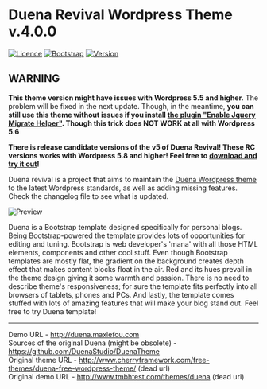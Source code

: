 Duena Revival Wordpress Theme v.4.0.0
==========

[![Licence](https://img.shields.io/badge/license-GNU%20GPLv3-green.svg)](https://www.gnu.org/licenses/gpl-3.0.en.html)
[![Bootstrap](https://img.shields.io/badge/bootstrap-4.3.1-blue.svg)](https://getbootstrap.com)
[![Version](https://img.shields.io/badge/wordpress-5.4.x-blue.svg)](https://wordpress.org)

## WARNING
**This theme version might have issues with Wordpress 5.5 and higher.** The problem will be fixed in the next update. Though, in the meantime, **you can still use this theme without issues if you install [the plugin "Enable Jquery Migrate Helper"](https://wordpress.org/plugins/enable-jquery-migrate-helper/). Though this trick does NOT WORK at all with Wordpress 5.6**

**There is release candidate versions of the v5 of Duena Revival! These RC versions works with Wordpress 5.8 and higher! Feel free to [download and try it out](https://gitlab.com/maxlefou/DuenaRevivalTheme/-/tags)!**


Duena revival is a project that aims to maintain the [Duena Wordpress theme](https://github.com/DuenaStudio/DuenaTheme) to the latest Wordpress standards, as well as adding missing features. Check the changelog file to see what is updated.

![Preview](https://gitlab.com/maxlefou/DuenaRevivalTheme/raw/master/screenshot.png)

Duena is a Bootstrap template designed specifically for personal blogs.
Being Bootstrap-powered the template provides lots of opportunities for editing and tuning. Bootstrap is web developer's 'mana' with all those HTML elements, components and other cool stuff. Even though Bootstrap templates are mostly flat, the gradient on the background creates depth effect that makes content blocks float in the air. Red and its hues prevail in the theme design giving it some warmth and passion. There is no need to describe theme's responsiveness; for sure the template fits perfectly into all browsers of tablets, phones and PCs. And lastly, the template comes stuffed with lots of amazing features that will make your blog stand out.
Feel free to try Duena template!

----

Demo URL - http://duena.maxlefou.com<br>
Sources of the original Duena (might be obsolete) - https://github.com/DuenaStudio/DuenaTheme<br>
Original theme URL - http://www.cherryframework.com/free-themes/duena-free-wordpress-theme/ (dead url)<br>
Original demo URL - http://www.tmbhtest.com/themes/duena (dead url)
